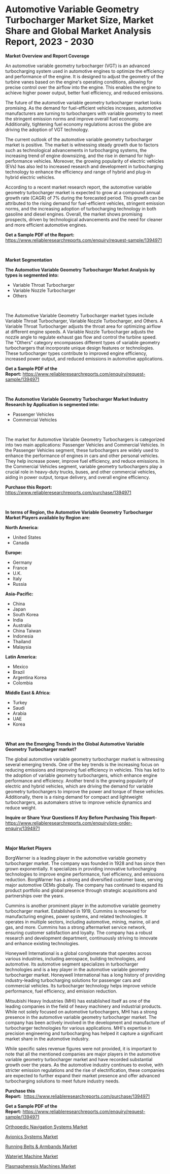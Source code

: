 <p><h1>Automotive Variable Geometry Turbocharger Market Size, Market Share and Global Market Analysis Report, 2023 - 2030</h1></p><p><strong>Market Overview and Report Coverage</strong></p>
<p><p>An automotive variable geometry turbocharger (VGT) is an advanced turbocharging system used in automotive engines to optimize the efficiency and performance of the engine. It is designed to adjust the geometry of the turbine vanes based on the engine's operating conditions, allowing for precise control over the airflow into the engine. This enables the engine to achieve higher power output, better fuel efficiency, and reduced emissions.</p><p>The future of the automotive variable geometry turbocharger market looks promising. As the demand for fuel-efficient vehicles increases, automotive manufacturers are turning to turbochargers with variable geometry to meet the stringent emission norms and improve overall fuel economy. Additionally, tightening fuel economy regulations across the globe are driving the adoption of VGT technology.</p><p>The current outlook of the automotive variable geometry turbocharger market is positive. The market is witnessing steady growth due to factors such as technological advancements in turbocharging systems, the increasing trend of engine downsizing, and the rise in demand for high-performance vehicles. Moreover, the growing popularity of electric vehicles (EVs) has also led to increased research and development in turbocharging technology to enhance the efficiency and range of hybrid and plug-in hybrid electric vehicles.</p><p>According to a recent market research report, the automotive variable geometry turbocharger market is expected to grow at a compound annual growth rate (CAGR) of 7% during the forecasted period. This growth can be attributed to the rising demand for fuel-efficient vehicles, stringent emission norms, and the increasing adoption of turbocharging technology in both gasoline and diesel engines. Overall, the market shows promising prospects, driven by technological advancements and the need for cleaner and more efficient automotive engines.</p></p>
<p><strong>Get a Sample PDF of the Report:</strong> <a href="https://www.reliableresearchreports.com/enquiry/request-sample/1394971">https://www.reliableresearchreports.com/enquiry/request-sample/1394971</a></p>
<p>&nbsp;</p>
<p><strong>Market Segmentation</strong></p>
<p><strong>The Automotive Variable Geometry Turbocharger Market Analysis by types is segmented into:</strong></p>
<p><ul><li>Variable Throat Turbocharger</li><li>Variable Nozzle Turbocharger</li><li>Others</li></ul></p>
<p>&nbsp;</p>
<p><p>The Automotive Variable Geometry Turbocharger market types include Variable Throat Turbocharger, Variable Nozzle Turbocharger, and Others. A Variable Throat Turbocharger adjusts the throat area for optimizing airflow at different engine speeds. A Variable Nozzle Turbocharger adjusts the nozzle angle to regulate exhaust gas flow and control the turbine speed. The "Others" category encompasses different types of variable geometry turbochargers that incorporate unique design features or technologies. These turbocharger types contribute to improved engine efficiency, increased power output, and reduced emissions in automotive applications.</p></p>
<p><strong>Get a Sample PDF of the Report:</strong>&nbsp;<a href="https://www.reliableresearchreports.com/enquiry/request-sample/1394971">https://www.reliableresearchreports.com/enquiry/request-sample/1394971</a></p>
<p>&nbsp;</p>
<p><strong>The Automotive Variable Geometry Turbocharger Market Industry Research by Application is segmented into:</strong></p>
<p><ul><li>Passenger Vehicles</li><li>Commercial Vehicles</li></ul></p>
<p>&nbsp;</p>
<p><p>The market for Automotive Variable Geometry Turbochargers is categorized into two main applications: Passenger Vehicles and Commercial Vehicles. In the Passenger Vehicles segment, these turbochargers are widely used to enhance the performance of engines in cars and other personal vehicles. They help increase power, improve fuel efficiency, and reduce emissions. In the Commercial Vehicles segment, variable geometry turbochargers play a crucial role in heavy-duty trucks, buses, and other commercial vehicles, aiding in power output, torque delivery, and overall engine efficiency.</p></p>
<p><strong>Purchase this Report:</strong>&nbsp; <a href="https://www.reliableresearchreports.com/purchase/1394971">https://www.reliableresearchreports.com/purchase/1394971</a></p>
<p>&nbsp;</p>
<p><strong>In terms of Region, the Automotive Variable Geometry Turbocharger Market Players available by Region are:</strong></p>
<p>
    <p> <strong> North America: </strong>
        <ul>
            <li>United States</li>
            <li>Canada</li>
        </ul>
        </p> 
    <p> <strong> Europe: </strong>
        <ul>
            <li>Germany</li>
            <li>France</li>
            <li>U.K.</li>
            <li>Italy</li>
            <li>Russia</li>
        </ul>
        </p> 
    <p> <strong> Asia-Pacific: </strong>
        <ul>
            <li>China</li>
            <li>Japan</li>
            <li>South Korea</li>
            <li>India</li>
            <li>Australia</li>
            <li>China Taiwan</li>
            <li>Indonesia</li>
            <li>Thailand</li>
            <li>Malaysia</li>
        </ul>
        </p> 
    <p> <strong> Latin America: </strong>
        <ul>
            <li>Mexico</li>
            <li>Brazil</li>
            <li>Argentina Korea</li>
            <li>Colombia</li>
        </ul>
        </p> 
    <p> <strong> Middle East & Africa: </strong>
        <ul>
            <li>Turkey</li>
            <li>Saudi</li>
            <li>Arabia</li>
            <li>UAE</li>
            <li>Korea</li>
        </ul>
    </p>
    </p>
<p>&nbsp;</p>
<p><strong>What are the Emerging Trends in the Global Automotive Variable Geometry Turbocharger market?</strong></p>
<p><p>The global automotive variable geometry turbocharger market is witnessing several emerging trends. One of the key trends is the increasing focus on reducing emissions and improving fuel efficiency in vehicles. This has led to the adoption of variable geometry turbochargers, which enhance engine performance and efficiency. Another trend is the growing popularity of electric and hybrid vehicles, which are driving the demand for variable geometry turbochargers to improve the power and torque of these vehicles. Additionally, there is a rising demand for compact and lightweight turbochargers, as automakers strive to improve vehicle dynamics and reduce weight.</p></p>
<p><strong>Inquire or Share Your Questions If Any Before Purchasing This Report</strong>- <a href="https://www.reliableresearchreports.com/enquiry/pre-order-enquiry/1394971">https://www.reliableresearchreports.com/enquiry/pre-order-enquiry/1394971</a></p>
<p>&nbsp;</p>
<p><strong>Major Market Players</strong></p>
<p><p>BorgWarner is a leading player in the automotive variable geometry turbocharger market. The company was founded in 1928 and has since then grown exponentially. It specializes in providing innovative turbocharging technologies to improve engine performance, fuel efficiency, and emissions reduction. BorgWarner has a strong and diversified customer base, serving major automotive OEMs globally. The company has continued to expand its product portfolio and global presence through strategic acquisitions and partnerships over the years.</p><p>Cummins is another prominent player in the automotive variable geometry turbocharger market. Established in 1919, Cummins is renowned for manufacturing engines, power systems, and related technologies. It operates in multiple sectors, including automotive, mining, marine, oil and gas, and more. Cummins has a strong aftermarket service network, ensuring customer satisfaction and loyalty. The company has a robust research and development department, continuously striving to innovate and enhance existing technologies.</p><p>Honeywell International is a global conglomerate that operates across various industries, including aerospace, building technologies, and automotive. Its automotive segment specializes in turbocharger technologies and is a key player in the automotive variable geometry turbocharger market. Honeywell International has a long history of providing industry-leading turbocharging solutions for passenger cars and commercial vehicles. Its turbocharger technology helps improve vehicle performance, fuel efficiency, and emission reduction.</p><p>Mitsubishi Heavy Industries (MHI) has established itself as one of the leading companies in the field of heavy machinery and industrial products. While not solely focused on automotive turbochargers, MHI has a strong presence in the automotive variable geometry turbocharger market. The company has been actively involved in the development and manufacture of turbocharger technologies for various applications. MHI's expertise in precision engineering and turbocharging has helped it capture a significant market share in the automotive industry.</p><p>While specific sales revenue figures were not provided, it is important to note that all the mentioned companies are major players in the automotive variable geometry turbocharger market and have recorded substantial growth over the years. As the automotive industry continues to evolve, with stricter emission regulations and the rise of electrification, these companies are expected to further expand their market presence and offer advanced turbocharging solutions to meet future industry needs.</p></p>
<p><strong>Purchase this Report:</strong>&nbsp;&nbsp;<a href="https://www.reliableresearchreports.com/purchase/1394971">https://www.reliableresearchreports.com/purchase/1394971</a></p>
<p></p>
<p><strong>Get a Sample PDF of the Report:</strong>&nbsp;<a href="https://www.reliableresearchreports.com/enquiry/request-sample/1394971">https://www.reliableresearchreports.com/enquiry/request-sample/1394971</a></p>
<p><p><a href="https://medium.com/@winonaboehm2023/orthopedic-navigation-systems-market-size-cagr-trends-2024-2030-bfb2fb19c0f3">Orthopedic Navigation Systems Market</a></p><p><a href="https://www.linkedin.com/pulse/avionics-systems-market-size-share-amp-trends-analysis-report-zdg4e/">Avionics Systems Market</a></p><p><a href="https://github.com/gdfhhhj/Market-Research-Report-List-1/blob/main/running-belts-armbands-market.md">Running Belts & Armbands Market</a></p><p><a href="https://www.linkedin.com/pulse/waterjet-machine-market-size-share-global-analysis-report-2023-1ndye/">Waterjet Machine Market</a></p><p><a href="https://medium.com/@othamcclure/plasmapheresis-machines-market-size-cagr-trends-2024-2030-25f5533cb7ee">Plasmapheresis Machines Market</a></p></p>